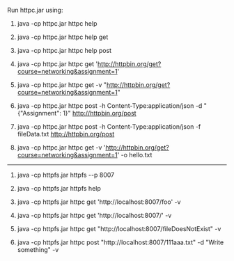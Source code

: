 Run httpc.jar using:

1. java -cp httpc.jar httpc help

2. java -cp httpc.jar httpc help get

3. java -cp httpc.jar httpc help post

4. java -cp httpc.jar httpc get 'http://httpbin.org/get?course=networking&assignment=1'

5. java -cp httpc.jar httpc get -v "http://httpbin.org/get?course=networking&assignment=1"

6. java -cp httpc.jar httpc post -h Content-Type:application/json -d "{\"Assignment\": 1}" http://httpbin.org/post

7. java -cp httpc.jar httpc post -h Content-Type:application/json -f fileData.txt http://httpbin.org/post

8. java -cp httpc.jar httpc get -v 'http://httpbin.org/get?course=networking&assignment=1' -o hello.txt

---------------------

1. java -cp httpfs.jar httpfs --p 8007

2. java -cp httpfs.jar httpfs help

3. java -cp httpfs.jar httpc get 'http://localhost:8007/foo' -v

4. java -cp httpfs.jar httpc get 'http://localhost:8007/' -v

5. java -cp httpfs.jar httpc get "http://localhost:8007/fileDoesNotExist" -v

6. java -cp httpfs.jar httpc post "http://localhost:8007/111aaa.txt" -d "Write something" -v

